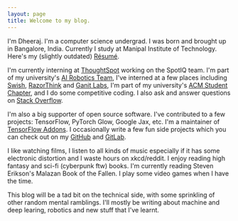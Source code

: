 ```yaml
---
layout: page
title: Welcome to my blog.
---
```


I'm Dheeraj. I'm a computer science undergrad. I was born and brought up in Bangalore, India. Currently I study at Manipal Institute of Technology. Here's my (slightly outdated) [Résumé](https://squadrick.github.io/Resume.pdf).

I'm currently interning at [ThoughtSpot](https://www.thoughtspot.com/) working on the SpotIQ team. I'm part of my university's [AI Robotics Team](http://projectmanas.in), I've interned at a few places including [Swish](http://theswishapp.io/), [RazorThink](https://www.razorthink.com/) and [Ganit Labs](https://www.ganitlabs.in), I'm part of my university's [ACM Student Chapter](https://manipal.acm.org), and I do some competitive coding. I also ask and answer questions on
[Stack Overflow](https://stackoverflow.com/users/2240521/squadrick?tab=profile).

I'm also a big supporter of open source software. I've contributed to a few projects: TensorFlow, PyTorch Glow, Google Jax, etc. I'm a maintainer of [TensorFlow Addons](https://github.com/tensorflow/addons/). I occasionally write a few fun side projects which you can check out on my [GitHub](https://github.com/Squadrick) and [GitLab](https://gitlab.com/Squadrick).

I like watching films, I listen to all kinds of music especially if it has some electronic distortion and I waste hours on xkcd/reddit. I enjoy reading high fantasy and sci-fi (cyberpunk ftw) books. I'm currently reading Steven Erikson's Malazan Book of the Fallen. I play some video games when I have the time.

This blog will be a tad bit on the technical side, with some sprinkling of other random mental ramblings. I'll mostly be writing about machine and deep learing, robotics and new stuff that I've learnt.

